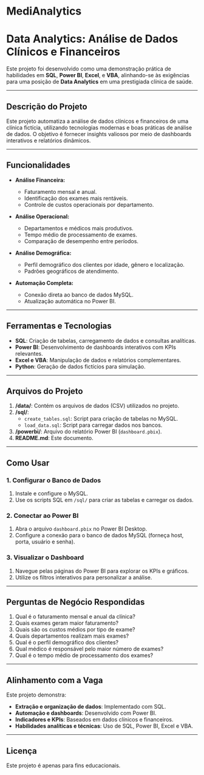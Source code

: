 # MediAnalytics


# Data Analytics: Análise de Dados Clínicos e Financeiros

Este projeto foi desenvolvido como uma demonstração prática de habilidades em **SQL**, **Power BI**, **Excel**, e **VBA**, alinhando-se às exigências para uma posição de **Data Analytics** em uma prestigiada clínica de saúde.

---

## **Descrição do Projeto**

Este projeto automatiza a análise de dados clínicos e financeiros de uma clínica fictícia, utilizando tecnologias modernas e boas práticas de análise de dados. O objetivo é fornecer insights valiosos por meio de dashboards interativos e relatórios dinâmicos.

---

## **Funcionalidades**
- **Análise Financeira:**
  - Faturamento mensal e anual.
  - Identificação dos exames mais rentáveis.
  - Controle de custos operacionais por departamento.

- **Análise Operacional:**
  - Departamentos e médicos mais produtivos.
  - Tempo médio de processamento de exames.
  - Comparação de desempenho entre períodos.

- **Análise Demográfica:**
  - Perfil demográfico dos clientes por idade, gênero e localização.
  - Padrões geográficos de atendimento.

- **Automação Completa:**
  - Conexão direta ao banco de dados MySQL.
  - Atualização automática no Power BI.

---

## **Ferramentas e Tecnologias**
- **SQL**: Criação de tabelas, carregamento de dados e consultas analíticas.
- **Power BI**: Desenvolvimento de dashboards interativos com KPIs relevantes.
- **Excel e VBA**: Manipulação de dados e relatórios complementares.
- **Python**: Geração de dados fictícios para simulação.

---

## **Arquivos do Projeto**
1. **/data/**: Contém os arquivos de dados (CSV) utilizados no projeto.
2. **/sql/**:
   - `create_tables.sql`: Script para criação de tabelas no MySQL.
   - `load_data.sql`: Script para carregar dados nos bancos.
3. **/powerbi/**: Arquivo do relatório Power BI (`dashboard.pbix`).
4. **README.md**: Este documento.

---

## **Como Usar**
### **1. Configurar o Banco de Dados**
1. Instale e configure o MySQL.
2. Use os scripts SQL em `/sql/` para criar as tabelas e carregar os dados.

### **2. Conectar ao Power BI**
1. Abra o arquivo `dashboard.pbix` no Power BI Desktop.
2. Configure a conexão para o banco de dados MySQL (forneça host, porta, usuário e senha).

### **3. Visualizar o Dashboard**
1. Navegue pelas páginas do Power BI para explorar os KPIs e gráficos.
2. Utilize os filtros interativos para personalizar a análise.

---

## **Perguntas de Negócio Respondidas**
1. Qual é o faturamento mensal e anual da clínica?
2. Quais exames geram maior faturamento?
3. Quais são os custos médios por tipo de exame?
4. Quais departamentos realizam mais exames?
5. Qual é o perfil demográfico dos clientes?
6. Qual médico é responsável pelo maior número de exames?
7. Qual é o tempo médio de processamento dos exames?

---

## **Alinhamento com a Vaga**
Este projeto demonstra:
- **Extração e organização de dados**: Implementado com SQL.
- **Automação e dashboards**: Desenvolvido com Power BI.
- **Indicadores e KPIs**: Baseados em dados clínicos e financeiros.
- **Habilidades analíticas e técnicas**: Uso de SQL, Power BI, Excel e VBA.

---

## **Licença**
Este projeto é apenas para fins educacionais.
